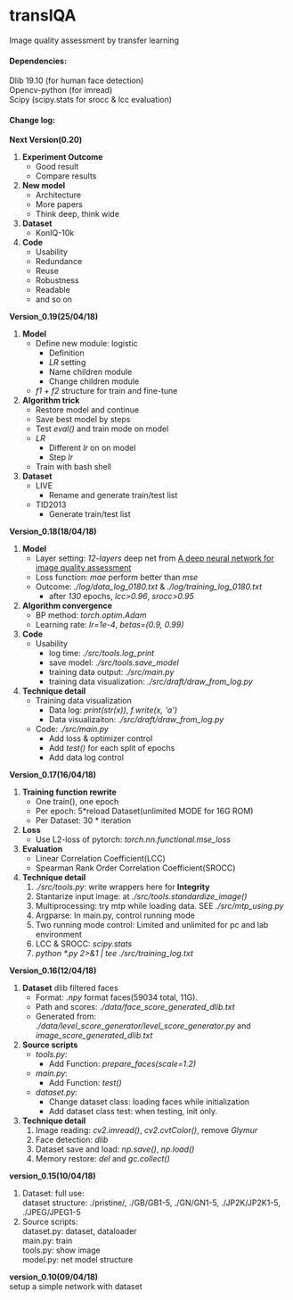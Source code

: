 # transIQA
Image quality assessment by transfer learning


#### Dependencies:
Dlib 19.10 (for human face detection)
<br>Opencv-python (for imread)
<br>Scipy (scipy.stats for srocc & lcc evaluation)

#### Change log:
**Next Version(0.20)**
1. **Experiment Outcome**
    * Good result
    * Compare results
1. **New model**
    * Architecture
    * More papers
    * Think deep, think wide
1. **Dataset**
    * KonIQ-10k
1. **Code**
    * Usability
    * Redundance 
    * Reuse
    * Robustness
    * Readable
    * and so on

**Version_0.19(25/04/18)**
1. **Model**
    * Define new module: logistic
        * Definition
        * _LR_ setting
        * Name children module
        * Change children module
    * _f1 + f2_ structure for train and fine-tune
1. **Algorithm trick**
    * Restore model and continue
    * Save best model by steps
    * Test _eval()_ and train mode on model
    * _LR_
        * Different _lr_ on on model
        * Step _lr_
    * Train with bash shell
1. **Dataset**
    * LIVE
        * Rename and generate train/test list
    * TID2013
        * Generate train/test list

**Version_0.18(18/04/18)**
1. **Model**
    * Layer setting: _12-layers_ deep net from [A deep neural network for image quality assessment](https://ieeexplore.ieee.org/document/7533065/)
    * Loss function: _mae_ perform better than _mse_
    * Outcome: _./log/data_log_0180.txt_ & _./log/training_log_0180.txt_
        * after _130_ epochs, _lcc>0.96_, _srocc>0.95_
1. **Algorithm convergence**
    * BP method: _torch.optim.Adam_
    * Learning rate: _lr=1e-4_, _betas=(0.9, 0.99)_
1. **Code**
    * Usability
        * log time: _./src/tools.log_print_
        * save model: _./src/tools.save_model_
        * training data output: _./src/main.py_ 
        * training data visualization: _./src/draft/draw_from_log.py_
1. **Technique detail**
    * Training data visualization
        * Data log: _print(str(x))_, _f.write(x, 'a')_
        * Data visualizaiton: _./src/draft/draw_from_log.py_
    * Code: _./src/main.py_
        * Add loss & optimizer control
        * Add _test()_ for each split of epochs
        * Add data log control
        
**Version_0.17(16/04/18)**
1. **Training function rewrite**
    * One train(), one epoch
    * Per epoch: 5*reload Dataset(unlimited MODE for 16G ROM)
    * Per Dataset: 30 * iteration
1. **Loss**
    * Use L2-loss of pytorch: _torch.nn.functional.mse_loss_
1. **Evaluation**
    * Linear Correlation Coefficient(LCC)
    * Spearman Rank Order Correlation Coefficient(SROCC)
1. **Technique detail**
    1. _./src/tools.py_: write wrappers here for **Integrity**
    1. Stantarize input image: at _./src/tools.standardize_image()_
    1. Multiprocessing: try mtp while loading data. SEE _./src/mtp_using.py_
    1. Argparse: In main.py, control running mode
    1. Two running mode control: Limited and unlimited for pc and lab environment
    1. LCC & SROCC: _scipy.stats_
    1. _python *.py 2>&1 | tee ./src/training_log.txt_

**Version_0.16(12/04/18)**
1. **Dataset** dlib filtered faces
    * Format: _.npy_ format faces(59034 total, 11G).
    * Path and scores: _./data/face_score_generated_dlib.txt_
    * Generated from: _./data/level_score_generator/level_score_generator.py_ and *image_score_generated_dlib.txt*
1. **Source scripts**
    * _tools.py_:
        * Add Function: _prepare_faces(scale=1.2)_
    * _main.py_:
        * Add Function: _test()_
    * _dataset.py:_
        * Change dataset class: loading faces while initialization
        * Add dataset class test: when testing, init only.
1. **Technique detail**
    1. Image reading: _cv2.imread()_, _cv2.cvtColor()_, remove _Glymur_
    2. Face detection: _dlib_
    3. Dataset save and load: _np.save()_, _np.load()_
    4. Memory restore: _del_ and _gc.collect()_
    
**version_0.15(10/04/18)**
1. Dataset: full use:
<br>dataset structure: ./pristine/, ./GB/GB1-5, ./GN/GN1-5,
 ./JP2K/JP2K1-5, ./JPEG/JPEG1-5
2. Source scripts:
<br> dataset.py: dataset, dataloader
<br> main.py: train
<br> tools.py: show image
<br> model.py: net model structure

**version_0.10(09/04/18)**
<br>setup a simple network with dataset
